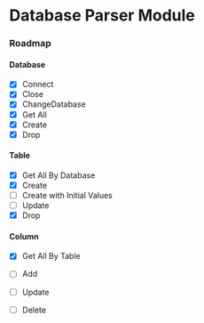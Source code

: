 
# Database Parser Module

### Roadmap
#### Database
- [x]  Connect
- [x]  Close
- [x]  ChangeDatabase
- [x]  Get All
- [x]  Create
- [x]  Drop

#### Table
- [x]  Get All By Database
- [x]  Create
- [ ]  Create with Initial Values
- [ ]  Update
- [x]  Drop

#### Column
- [x]  Get All By Table
- [ ]  Add
- [ ]  Update
- [ ]  Delete

